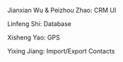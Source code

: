 Jianxian Wu & Peizhou Zhao: CRM UI

Linfeng Shi: Database

Xisheng Yao: GPS

Yixing Jiang: Import/Export Contacts
